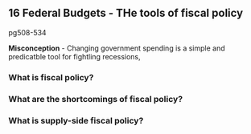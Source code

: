## 16 Federal Budgets - THe tools of fiscal policy
pg508-534

**Misconception** - Changing government spending is a simple and predicatble tool for fightling recessions,

### What is fiscal policy?

### What are the shortcomings of fiscal policy?
### What is supply-side fiscal policy?
